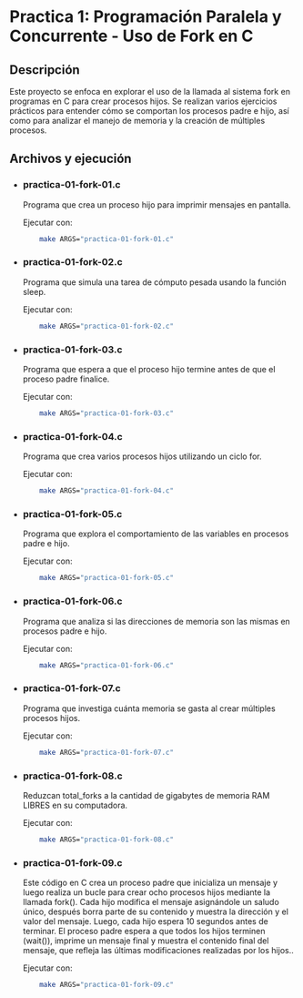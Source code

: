 # Practica 1: Programación Paralela y Concurrente - Uso de Fork en C
## Descripción
Este proyecto se enfoca en explorar el uso de la llamada al sistema fork en programas en C para crear procesos hijos. Se realizan varios ejercicios prácticos para entender cómo se comportan los procesos padre e hijo, así como para analizar el manejo de memoria y la creación de múltiples procesos.

## Archivos y ejecución
- ### **practica-01-fork-01.c**
  
    Programa que crea un proceso hijo para imprimir mensajes en pantalla.

    Ejecutar con: 
    ```bash
        make ARGS="practica-01-fork-01.c"
    ```
- ### **practica-01-fork-02.c**
 
    Programa que simula una tarea de cómputo pesada usando la función sleep.

    Ejecutar con: 
    ```bash
        make ARGS="practica-01-fork-02.c"
    ```
- ### **practica-01-fork-03.c**

    Programa que espera a que el proceso hijo termine antes de que el proceso padre finalice.

    Ejecutar con: 
    ```bash
        make ARGS="practica-01-fork-03.c"
    ```
- ### **practica-01-fork-04.c**

    Programa que crea varios procesos hijos utilizando un ciclo for.

    Ejecutar con: 
    ```bash
        make ARGS="practica-01-fork-04.c"
    ```
- ### **practica-01-fork-05.c**
    
    Programa que explora el comportamiento de las variables en procesos padre e hijo.

    Ejecutar con: 
    ```bash
        make ARGS="practica-01-fork-05.c"
    ```
- ### **practica-01-fork-06.c**
    
    Programa que analiza si las direcciones de memoria son las mismas en procesos padre e hijo.

    Ejecutar con: 
    ```bash
        make ARGS="practica-01-fork-06.c"
    ```
- ### **practica-01-fork-07.c**

    Programa que investiga cuánta memoria se gasta al crear múltiples procesos hijos.

    Ejecutar con: 
    ```bash
        make ARGS="practica-01-fork-07.c"
    ```
- ### **practica-01-fork-08.c**
    
    Reduzcan total_forks a la cantidad de gigabytes de memoria RAM LIBRES en su computadora.

    Ejecutar con: 
    ```bash
        make ARGS="practica-01-fork-08.c"
    ```

- ### **practica-01-fork-09.c**
    
    Este código en C crea un proceso padre que inicializa un mensaje y luego realiza un bucle para crear ocho procesos hijos mediante la llamada fork(). Cada hijo modifica el mensaje asignándole un saludo único, después borra parte de su contenido y muestra la dirección y el valor del mensaje. Luego, cada hijo espera 10 segundos antes de terminar. El proceso padre espera a que todos los hijos terminen (wait()), imprime un mensaje final y muestra el contenido final del mensaje, que refleja las últimas modificaciones realizadas por los hijos..
    
    Ejecutar con: 
    ```bash
        make ARGS="practica-01-fork-09.c"
    ```